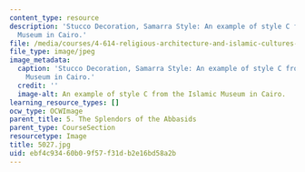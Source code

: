 ```yaml
---
content_type: resource
description: 'Stucco Decoration, Samarra Style: An example of style C from the Islamic
  Museum in Cairo.'
file: /media/courses/4-614-religious-architecture-and-islamic-cultures-fall-2002/ebf4c93460b09f57f31db2e16bd58a2b_5027.jpg
file_type: image/jpeg
image_metadata:
  caption: 'Stucco Decoration, Samarra Style: An example of style C from the Islamic
    Museum in Cairo.'
  credit: ''
  image-alt: An example of style C from the Islamic Museum in Cairo.
learning_resource_types: []
ocw_type: OCWImage
parent_title: 5. The Splendors of the Abbasids
parent_type: CourseSection
resourcetype: Image
title: 5027.jpg
uid: ebf4c934-60b0-9f57-f31d-b2e16bd58a2b
---
```

